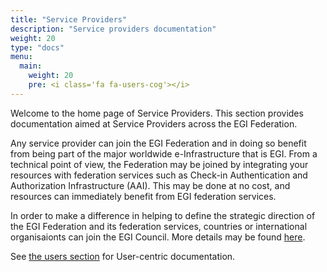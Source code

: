 ```yaml
---
title: "Service Providers"
description: "Service providers documentation"
weight: 20
type: "docs"
menu:
  main:
    weight: 20
    pre: <i class='fa fa-users-cog'></i>
---
```


Welcome to the home page of Service Providers. This section provides 
documentation aimed at Service Providers across the EGI Federation.

Any service provider can join the EGI Federation and in doing so benefit from
being part of the major worldwide e-Infrastructure that is EGI. From a technical 
point of view, the Federation may be joined by integrating your resources with
federation services such as Check-in Authentication and Authorization
Infrastructure (AAI). This may be done at no cost, and resources can immediately
benefit from EGI federation services.

In order to make a difference in helping to define the strategic direction of
the EGI Federation and its federation services, countries or international
organisaionts can join the EGI Council. More details may be found
[here](https://www.egi.eu/about/egi-council/joining-the-egi-council/).

See [the users section](../users) for User-centric documentation.
